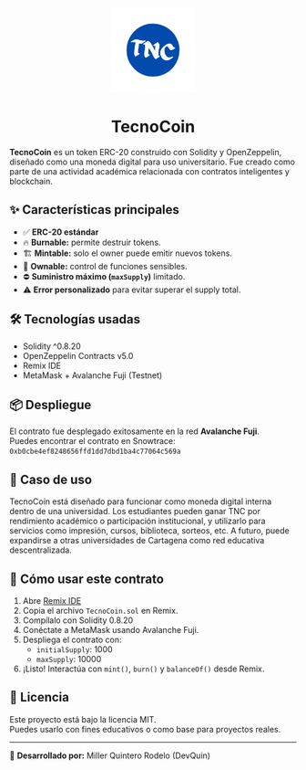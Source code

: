 <p align="center">
  <img src="./Simbolo.svg" alt="TecnoCoin Logo" width="150"/>
</p>

<h1 align="center">TecnoCoin</h1>

**TecnoCoin** es un token ERC-20 construido con Solidity y OpenZeppelin, diseñado como una moneda digital para uso universitario. Fue creado como parte de una actividad académica relacionada con contratos inteligentes y blockchain.

## ✨ Características principales

- ✅ **ERC-20 estándar**
- 🔥 **Burnable:** permite destruir tokens.
- 🏗️ **Mintable:** solo el owner puede emitir nuevos tokens.
- 🔐 **Ownable:** control de funciones sensibles.
- ⛔ **Suministro máximo (`maxSupply`)** limitado.
- ⚠️ **Error personalizado** para evitar superar el supply total.

## 🛠️ Tecnologías usadas

- Solidity ^0.8.20
- OpenZeppelin Contracts v5.0
- Remix IDE
- MetaMask + Avalanche Fuji (Testnet)

## 📦 Despliegue

El contrato fue desplegado exitosamente en la red **Avalanche Fuji**.  
Puedes encontrar el contrato en Snowtrace:  
`0xb0cbe4ef8248656ffd1dd7dbd1ba4c77064c569a`

## 🧠 Caso de uso

TecnoCoin está diseñado para funcionar como moneda digital interna dentro de una universidad. Los estudiantes pueden ganar TNC por rendimiento académico o participación institucional, y utilizarlo para servicios como impresión, cursos, biblioteca, sorteos, etc. A futuro, puede expandirse a otras universidades de Cartagena como red educativa descentralizada.

## 🚀 Cómo usar este contrato

1. Abre [Remix IDE](https://remix.ethereum.org/)
2. Copia el archivo `TecnoCoin.sol` en Remix.
3. Compílalo con Solidity 0.8.20
4. Conéctate a MetaMask usando Avalanche Fuji.
5. Despliega el contrato con:
   - `initialSupply`: 1000
   - `maxSupply`: 10000
6. ¡Listo! Interactúa con `mint()`, `burn()` y `balanceOf()` desde Remix.

## 📝 Licencia

Este proyecto está bajo la licencia MIT.  
Puedes usarlo con fines educativos o como base para proyectos reales.

---

📍 **Desarrollado por:** Miller Quintero Rodelo (DevQuin)
